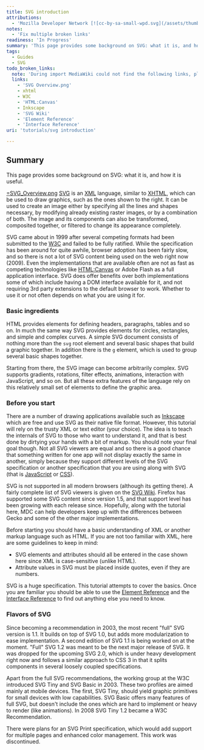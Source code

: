 ```yaml
---
title: SVG introduction
attributions:
  - 'Mozilla Developer Network [![cc-by-sa-small-wpd.svg](/assets/thumb/8/8c/cc-by-sa-small-wpd.svg/120px-cc-by-sa-small-wpd.svg.png)](http://creativecommons.org/licenses/by-sa/3.0/us/): [Article](https://developer.mozilla.org/en-US/docs/SVG/Tutorial/Introduction)'
notes:
  - 'Fix multiple broken links'
readiness: 'In Progress'
summary: 'This page provides some background on SVG: what it is, and how it is useful.'
tags:
  - Guides
  - SVG
todo_broken_links:
  note: 'During import MediaWiki could not find the following links, please fix and adjust this list.'
  links:
    - 'SVG Overview.png'
    - xhtml
    - W3C
    - 'HTML:Canvas'
    - Inkscape
    - 'SVG Wiki'
    - 'Element Reference'
    - 'Interface Reference'
uri: 'tutorials/svg introduction'

---
```

## <span>Summary</span>

This page provides some background on SVG: what it is, and how it is useful.

[=SVG\_Overview.png](/w/index.php?title=SVG_Overview.png&action=edit&redlink=1) [SVG](/svg) is an [XML](/xml) language, similar to [XHTML](/w/index.php?title=xhtml&action=edit&redlink=1), which can be used to draw graphics, such as the ones shown to the right. It can be used to create an image either by specifying all the lines and shapes necessary, by modifying already existing raster images, or by a combination of both. The image and its components can also be transformed, composited together, or filtered to change its appearance completely.

SVG came about in 1999 after several competing formats had been submitted to the [W3C](/w/index.php?title=W3C&action=edit&redlink=1) and failed to be fully ratified. While the specification has been around for quite awhile, browser adoption has been fairly slow, and so there is not a lot of SVG content being used on the web right now (2009). Even the implementations that are available often are not as fast as competing technologies like [HTML:Canvas](/w/index.php?title=HTML:Canvas&action=edit&redlink=1) or Adobe Flash as a full application interface. SVG does offer benefits over both implementations some of which include having a DOM interface available for it, and not requiring 3rd party extensions to the default browser to work. Whether to use it or not often depends on what you are using it for.

### <span>Basic ingredients</span>

HTML provides elements for defining headers, paragraphs, tables and so on. In much the same way SVG provides elements for circles, rectangles, and simple and complex curves. A simple SVG document consists of nothing more than the `svg` root element and several basic shapes that build a graphic together. In addition there is the `g` element, which is used to group several basic shapes together.

Starting from there, the SVG image can become arbitrarily complex. SVG supports gradients, rotations, filter effects, animations, interaction with JavaScript, and so on. But all these extra features of the language rely on this relatively small set of elements to define the graphic area.

### <span>Before you start</span>

There are a number of drawing applications available such as [Inkscape](/w/index.php?title=Inkscape&action=edit&redlink=1) which are free and use SVG as their native file format. However, this tutorial will rely on the trusty XML or text editor (your choice). The idea is to teach the internals of SVG to those who want to understand it, and that is best done by dirtying your hands with a bit of markup. You should note your final goal though. Not all SVG viewers are equal and so there is a good chance that something written for one app will not display exactly the same in another, simply because they support different levels of the SVG specification or another specification that you are using along with SVG (that is [JavaScript](/javascript) or [CSS](/css)).

SVG is not supported in all modern browsers (although its getting there). A fairly complete list of SVG viewers is given on the [SVG Wiki](/w/index.php?title=SVG_Wiki&action=edit&redlink=1). Firefox has supported some SVG content since version 1.5, and that support level has been growing with each release since. Hopefully, along with the tutorial here, MDC can help developers keep up with the differences between Gecko and some of the other major implementations.

Before starting you should have a basic understanding of XML or another markup language such as HTML. If you are not too familiar with XML, here are some guidelines to keep in mind:

-   SVG elements and attributes should all be entered in the case shown here since XML is case-sensitive (unlike HTML).
-   Attribute values in SVG must be placed inside quotes, even if they are numbers.

SVG is a huge specification. This tutorial attempts to cover the basics. Once you are familiar you should be able to use the [Element Reference](/w/index.php?title=Element_Reference&action=edit&redlink=1) and the [Interface Reference](/w/index.php?title=Interface_Reference&action=edit&redlink=1) to find out anything else you need to know.

### <span>Flavors of SVG</span>

Since becoming a recommendation in 2003, the most recent "full" SVG version is 1.1. It builds on top of SVG 1.0, but adds more modularization to ease implementation. A second edition of SVG 1.1 is being worked on at the moment. "Full" SVG 1.2 was meant to be the next major release of SVG. It was dropped for the upcoming SVG 2.0, which is under heavy development right now and follows a similar approach to CSS 3 in that it splits components in several loosely coupled specifications.

Apart from the full SVG recommendations, the working group at the W3C introduced SVG Tiny and SVG Basic in 2003. These two profiles are aimed mainly at mobile devices. The first, SVG Tiny, should yield graphic primitives for small devices with low capabilities. SVG Basic offers many features of full SVG, but doesn't include the ones which are hard to implement or heavy to render (like animations). In 2008 SVG Tiny 1.2 became a W3C Recommendation.

There were plans for an SVG Print specification, which would add support for multiple pages and enhanced color management. This work was discontinued.